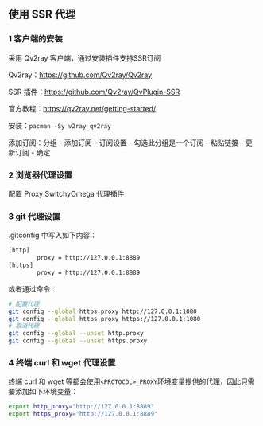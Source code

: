 ## 使用 SSR 代理

### 1 客户端的安装

采用 Qv2ray 客户端，通过安装插件支持SSR订阅

Qv2ray：https://github.com/Qv2ray/Qv2ray

SSR 插件：https://github.com/Qv2ray/QvPlugin-SSR

官方教程：https://qv2ray.net/getting-started/

安装：`pacman -Sy v2ray qv2ray` 

添加订阅：分组 - 添加订阅 - 订阅设置 - 勾选此分组是一个订阅 - 粘贴链接 - 更新订阅 - 确定

### 2 浏览器代理设置

配置 Proxy SwitchyOmega 代理插件

### 3 git 代理设置

.gitconfig 中写入如下内容：

```bash
[http]
        proxy = http://127.0.0.1:8889
[https]
    	proxy = http://127.0.0.1:8889
```

或者通过命令：

```bash
# 配置代理
git config --global https.proxy http://127.0.0.1:1080
git config --global https.proxy https://127.0.0.1:1080
# 取消代理
git config --global --unset http.proxy
git config --global --unset https.proxy
```

### 4 终端 curl 和 wget 代理设置

终端 curl 和 wget 等都会使用`<PROTOCOL>_PROXY`环境变量提供的代理，因此只需要添加如下环境变量：

```bash
export http_proxy="http://127.0.0.1:8889"
export https_proxy="http://127.0.0.1:8889"
```

